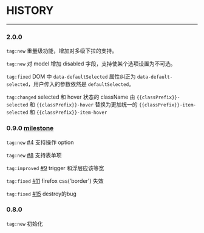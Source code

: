 # HISTORY

---

### 2.0.0

`tag:new` 重量级功能，增加对多级下拉的支持。

`tag:new` 对 model 增加 disabled 字段，支持使某个选项设置为不可选。

`tag:fixed` DOM 中 `data-defaultSelected` 属性纠正为 `data-default-selected`，用户传入的参数依然是 `defaultSelected`。

`tag:changed` selected 和 hover 状态的 className 由 `{{classPrefix}}-selected` 和 `{{classPrefix}}-hover` 替换为更加统一的 `{{classPrefix}}-item-selected` 和 `{{classPrefix}}-item-hover`

### 0.9.0 [milestone](https://github.com/aralejs/select/issues?milestone=1&page=1&state=closed)

`tag:new` [#4](https://github.com/aralejs/select/issues/4) 支持操作 option

`tag:new` [#8](https://github.com/aralejs/select/issues/8) 支持表单项

`tag:improved` [#9](https://github.com/aralejs/select/issues/9) trigger 和浮层应该等宽

`tag:fixed` [#11](https://github.com/aralejs/select/issues/11) firefox css('border') 失效

`tag:fixed` [#15](https://github.com/aralejs/select/issues/15) destroy的bug

### 0.8.0

`tag:new` 初始化

